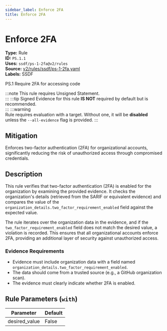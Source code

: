 ```yaml
---
sidebar_label: Enforce 2FA
title: Enforce 2FA
---  
```

# Enforce 2FA  
**Type:** Rule  
**ID:** `PS.1.1`  
**Uses:** `ssdf/ps-1-2fa@v2/rules`  
**Source:** [v2/rules/ssdf/ps-1-2fa.yaml](https://github.com/scribe-public/sample-policies/blob/main/v2/rules/ssdf/ps-1-2fa.yaml)  
**Labels:** SSDF  

PS.1 Require 2FA for accessing code

:::note 
This rule requires Unsigned Statement.  
::: 
:::tip 
Signed Evidence for this rule **IS NOT** required by default but is recommended.  
::: 
:::warning  
Rule requires evaluation with a target. Without one, it will be **disabled** unless the `--all-evidence` flag is provided.
::: 

## Mitigation  
Enforces two-factor authentication (2FA) for organizational accounts, significantly reducing the risk of unauthorized access  through compromised credentials.



## Description  
This rule verifies that two-factor authentication (2FA) is enabled for the organization by examining the provided evidence.
It checks the organization's details (retrieved from the SARIF or equivalent evidence) and compares the value of the 
`organization_details.two_factor_requirement_enabled` field against the expected value.

The rule iterates over the organization data in the evidence, and if the `two_factor_requirement_enabled` field does not match 
the desired value, a violation is recorded. This ensures that all organizational accounts enforce 2FA, providing an additional 
layer of security against unauthorized access.

### **Evidence Requirements**
- Evidence must include organization data with a field named `organization_details.two_factor_requirement_enabled`.
- The data should come from a trusted source (e.g., a GitHub organization scan).
- The evidence must clearly indicate whether 2FA is enabled.


## Rule Parameters (`with`)  
| Parameter | Default |
|-----------|---------|
| desired_value | False |
